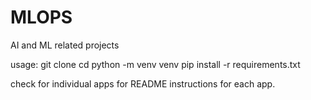 # MLOPS
AI and ML related projects

usage: 
git clone <project>
cd <project>
python -m venv venv
pip install -r requirements.txt



check for individual apps for README instructions for each app.